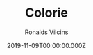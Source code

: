 ---
title: Colorie
github: https://github.com/ronv/colorie
demo: https://colorie.netlify.com
author: Ronalds Vilcins
date: 2019-11-09T00:00:00.000Z
ssg:
  - Jekyll
description: Colorie - Single column blog and portfolio Jekyll theme
draft: true
publish_date: '2019-09-16T19:47:17Z'
update_date: '2022-07-31T17:48:39Z'
github_star: 87
github_fork: 35
---
